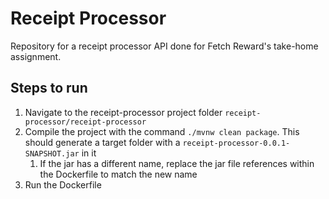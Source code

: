 # Receipt Processor

Repository for a receipt processor API done for Fetch Reward's take-home assignment.

## Steps to run

1. Navigate to the receipt-processor project folder `receipt-processor/receipt-processor` 
2. Compile the project with the command `./mvnw clean package`. This should generate a target folder with a `receipt-processor-0.0.1-SNAPSHOT.jar` in it
    1. If the jar has a different name, replace the jar file references within the Dockerfile to match the new name
3. Run the Dockerfile